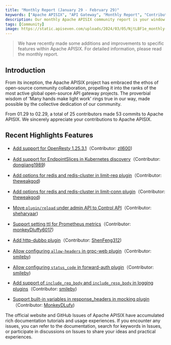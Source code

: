```yaml
---
title: "Monthly Report (January 29 - February 29)"
keywords: ["Apache APISIX", "API Gateway", "Monthly Report", "Contributor"]
description: Our monthly Apache APISIX community report is your window into the project's monthly developments. It is a tool to facilitate your seamless integration into the Apache APISIX community, ensuring that you stay well-informed and actively involved.
tags: [Community]
image: https://static.apiseven.com/uploads/2024/03/05/NjtLBF1e_monthly-02-en.png
---
```


> We have recently made some additions and improvements to specific features within Apache APISIX. For detailed information, please read the monthly report.
<!--truncate-->

## Introduction

From its inception, the Apache APISIX project has embraced the ethos of open-source community collaboration, propelling it into the ranks of the most active global open-source API gateway projects. The proverbial wisdom of 'Many hands make light work' rings true in our way, made possible by the collective dedication of our community.

From 01.29 to 02.29, a total of 25 contributors made 53 commits to Apache APISIX. We sincerely appreciate your contributions to Apache APISIX.

## Recent Highlights Features

- [Add support for OpenResty 1.25.3.1](https://github.com/apache/apisix/pull/10887)（Contributor: [zll600](https://github.com/zll600))

- [Add support for EndpointSlices in Kubernetes discovery](https://github.com/apache/apisix/pull/10916)（Contributor: [dongjiang1989](https://github.com/dongjiang1989))

- [Add options for redis and redis-cluster in limit-req plugin](https://github.com/apache/apisix/pull/10874)（Contributor: [theweakgod](https://github.com/theweakgod))

- [Add options for redis and redis-cluster in limit-conn plugin](https://github.com/apache/apisix/pull/10866)（Contributor: [theweakgod](https://github.com/theweakgod))

- [Move `plugin/reload` under admin API to Control API](https://github.com/apache/apisix/pull/10905)（Contributor: [sheharyaar](https://github.com/sheharyaar))

- [Support setting ttl for Prometheus metrics](https://github.com/apache/apisix/pull/10869)（Contributor: [monkeyDluffy6017](https://github.com/monkeyDluffy6017))

- [Add http-dubbo plugin](https://github.com/apache/apisix/pull/10703)（Contributor: [ShenFeng312](https://github.com/ShenFeng312))

- [Allow configuring `allow-headers` in grpc-web plugin](https://github.com/apache/apisix/pull/10904)（Contributor: [smileby](https://github.com/smileby))

- [Allow configuring `status_code` in forward-auth plugin](https://github.com/apache/apisix/pull/10898)（Contributor: [smileby](https://github.com/smileby))

- [Add support of `include_req_body` and `include_resp_body` in logging plugins](https://github.com/apache/apisix/pull/10888)（Contributor: [smileby](https://github.com/smileby))

- [Support built-in variables in response_headers in mocking plugin](https://github.com/apache/apisix/pull/10872)（Contributor: [MonkeyDLufy](https://github.com/MonkeyDLufy))

The official website and GitHub Issues of Apache APISIX have accumulated rich documentation tutorials and usage experiences. If you encounter any issues, you can refer to the documentation, search for keywords in Issues, or participate in discussions on Issues to share your ideas and practical experiences.
